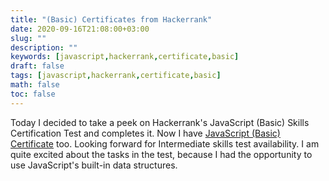 ```yaml
---
title: "(Basic) Certificates from Hackerrank"
date: 2020-09-16T21:08:00+03:00
slug: ""
description: ""
keywords: [javascript,hackerrank,certificate,basic]
draft: false
tags: [javascript,hackerrank,certificate,basic]
math: false
toc: false
---
```

Today I decided to take a peek on Hackerrank's JavaScript (Basic) Skills Certification Test and completes it. Now I have [JavaScript (Basic) Certificate](https://www.hackerrank.com/certificates/ec3599b56cdf) too. Looking forward for Intermediate skills test availability.
I am quite excited about the tasks in the test, because I had the opportunity to use JavaScript's built-in data structures.
